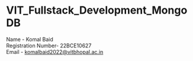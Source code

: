 # VIT_Fullstack_Development_MongoDB

Name - Komal Baid <br>
Registration Number- 22BCE10627 <br>
Email - komalbaid2022@vitbhopal.ac.in
